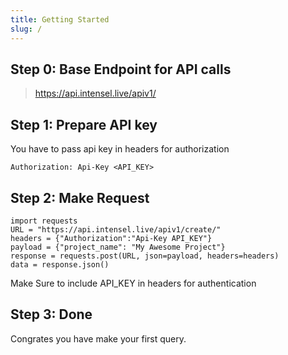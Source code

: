 ```yaml
---
title: Getting Started
slug: /
---
```


## Step 0: Base Endpoint for API calls



> https://api.intensel.live/apiv1/


## Step 1: Prepare API key

You have to pass api key in headers for authorization

```
Authorization: Api-Key <API_KEY>
```


## Step 2: Make Request

```
import requests
URL = "https://api.intensel.live/apiv1/create/"
headers = {"Authorization":"Api-Key API_KEY"}
payload = {"project_name": "My Awesome Project"}
response = requests.post(URL, json=payload, headers=headers)
data = response.json()
```

Make Sure to include API_KEY in headers for authentication

## Step 3: Done

Congrates you have make your first query.